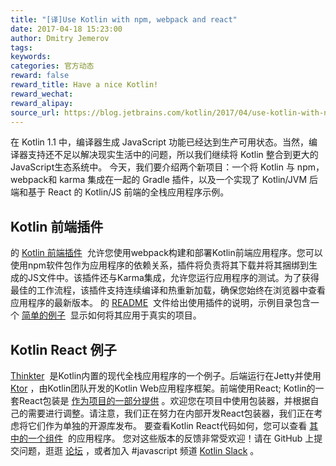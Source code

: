 ```yaml
---
title: "[译]Use Kotlin with npm, webpack and react"
date: 2017-04-18 15:23:00
author: Dmitry Jemerov
tags:
keywords:
categories: 官方动态
reward: false
reward_title: Have a nice Kotlin!
reward_wechat:
reward_alipay:
source_url: https://blog.jetbrains.com/kotlin/2017/04/use-kotlin-with-npm-webpack-and-react/
---
```


在 Kotlin 1.1 中，编译器生成 JavaScript 功能已经达到生产可用状态。当然，编译器支持还不足以解决现实生活中的问题，所以我们继续将 Kotlin 整合到更大的JavaScript生态系统中。
今天，我们要介绍两个新项目：一个将 Kotlin 与 npm，webpack和 karma 集成在一起的 Gradle 插件，以及一个实现了 Kotlin/JVM 后端和基于 React 的 Kotlin/JS 前端的全栈应用程序示例。
## Kotlin 前端插件

的 [Kotlin 前端插件](https://github.com/Kotlin/kotlin-frontend-plugin)  允许您使用webpack构建和部署Kotlin前端应用程序。您可以使用npm软件包作为应用程序的依赖关系，插件将负责将其下载并将其捆绑到生成的JS文件中。该插件还与Karma集成，允许您运行应用程序的测试。为了获得最佳的工作流程，该插件支持连续编译和热重新加载，确保您始终在浏览器中查看应用程序的最新版本。
的 [README](https://github.com/Kotlin/kotlin-frontend-plugin/blob/master/README.md)  文件给出使用插件的说明，示例目录包含一个 [简单的例子](https://github.com/Kotlin/kotlin-frontend-plugin/tree/master/examples/frontend-only)  显示如何将其应用于真实的项目。
## Kotlin React 例子

 [Thinkter](https://github.com/Kotlin/kotlin-fullstack-sample)  是Kotlin内置的现代全栈应用程序的一个例子。后端运行在Jetty并使用 [Ktor](https://github.com/kotlin/ktor) ，由Kotlin团队开发的Kotlin Web应用程序框架。前端使用React; Kotlin的一套React包装是 [作为项目的一部分提供](https://github.com/Kotlin/kotlin-fullstack-sample/tree/master/frontend/src/org/jetbrains/react) 。欢迎您在项目中使用包装器，并根据自己的需要进行调整。请注意，我们正在努力在内部开发React包装器，我们正在考虑将它们作为单独的开源库发布。
要查看Kotlin React代码如何，您可以查看 [其中的一个组件](https://github.com/Kotlin/kotlin-fullstack-sample/blob/master/frontend/src/org/jetbrains/demo/thinkter/NewThoughtComponent.kt)  的应用程序。
您对这些版本的反馈非常受欢迎！请在 GitHub 上提交问题，逛逛 [论坛](https://discuss.kotlinlang.org/) ，或者加入 #javascript 频道 [Kotlin Slack](http://slack.kotlinlang.org/) 。
